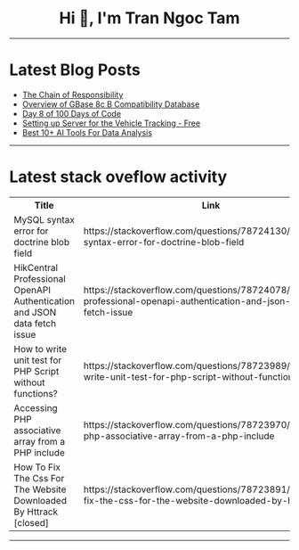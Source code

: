 <h1 align="center">Hi 👋, I'm Tran Ngoc Tam</h1>

---

# Latest Blog Posts 
<!-- BLOG-POST-LIST:START -->
- [The Chain of Responsibility](https://dev.to/ben-witt/the-chain-of-responsibility-1pl4)
- [Overview of GBase 8c B Compatibility Database](https://dev.to/congcong/overview-of-gbase-8c-b-compatibility-database-5eba)
- [Day 8 of 100 Days of Code](https://dev.to/jacobsternx/day-8-of-100-days-of-code-4a2p)
- [Setting up Server for the Vehicle Tracking - Free](https://dev.to/fleet_stack_21/setting-up-server-for-the-vehicle-tracking-free-4ena)
- [Best 10+ AI Tools For Data Analysis](https://dev.to/flatlogic/best-10-ai-tools-for-data-analysis-3d06)
<!-- BLOG-POST-LIST:END -->

---

# Latest stack oveflow activity
<table>
  <tr><th>Title</th><th>Link</th></tr>
  <!-- STACKOVERFLOW:START --><tr><td>MySQL syntax error for doctrine blob field</td><td>https://stackoverflow.com/questions/78724130/mysql-syntax-error-for-doctrine-blob-field</td></tr><tr><td>HikCentral Professional OpenAPI Authentication and JSON data fetch issue</td><td>https://stackoverflow.com/questions/78724078/hikcentral-professional-openapi-authentication-and-json-data-fetch-issue</td></tr><tr><td>How to write unit test for PHP Script without functions?</td><td>https://stackoverflow.com/questions/78723989/how-to-write-unit-test-for-php-script-without-functions</td></tr><tr><td>Accessing PHP associative array from a PHP include</td><td>https://stackoverflow.com/questions/78723970/accessing-php-associative-array-from-a-php-include</td></tr><tr><td>How To Fix The Css For The Website Downloaded By Httrack [closed]</td><td>https://stackoverflow.com/questions/78723891/how-to-fix-the-css-for-the-website-downloaded-by-httrack</td></tr><!-- STACKOVERFLOW:END -->
</table>

---


